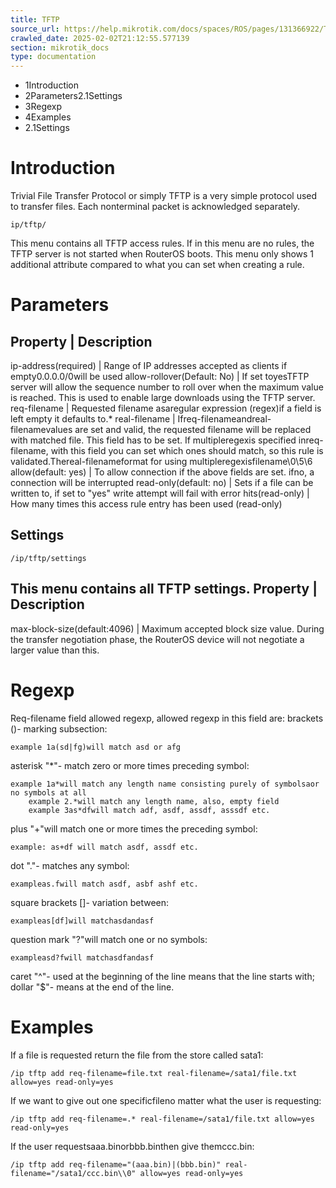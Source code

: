 ```yaml
---
title: TFTP
source_url: https://help.mikrotik.com/docs/spaces/ROS/pages/131366922/TFTP,
crawled_date: 2025-02-02T21:12:55.577139
section: mikrotik_docs
type: documentation
---
```


* 1Introduction
* 2Parameters2.1Settings
* 3Regexp
* 4Examples
* 2.1Settings
# Introduction
Trivial File Transfer Protocol or simply TFTP is a very simple protocol used to transfer files. Each nonterminal packet is acknowledged separately.
```
ip/tftp/
```
This menu contains all TFTP access rules. If in this menu are no rules, the TFTP server is not started when RouterOS boots. This menu only shows 1 additional attribute compared to what you can set when creating a rule.
# Parameters
Property | Description
----------------------
ip-address(required) | Range of IP addresses accepted as clients if empty0.0.0.0/0will be used
allow-rollover(Default: No) | If set toyesTFTP server will allow the sequence number to roll over when the maximum value is reached. This is used to enable large downloads using the TFTP server.
req-filename | Requested filename asaregular expression (regex)if a field is left empty it defaults to.*
real-filename | Ifreq-filenameandreal-filenamevalues are set and valid, the requested filename will be replaced with matched file. This field has to be set. If multipleregexis specified inreq-filename, with this field you can set which ones should match, so this rule is validated.Thereal-filenameformat for using multipleregexisfilename\0\5\6
allow(default: yes) | To allow connection if the above fields are set. ifno, a connection will be interrupted
read-only(default: no) | Sets if a file can be written to, if set to "yes" write attempt will fail with error
hits(read-only) | How many times this access rule entry has been used (read-only)
## Settings
```
/ip/tftp/settings
```
This menu contains all TFTP settings.
Property | Description
----------------------
max-block-size(default:4096) | Maximum accepted block size value. During the transfer negotiation phase, the RouterOS device will not negotiate a larger value than this.
# Regexp
Req-filename field allowed regexp, allowed regexp in this field are:
brackets ()- marking subsection:
```
example 1a(sd|fg)will match asd or afg
```
asterisk "*"- match zero or more times preceding symbol:
```
example 1a*will match any length name consisting purely of symbolsaor no symbols at all
    example 2.*will match any length name, also, empty field
    example 3as*dfwill match adf, asdf, assdf, asssdf etc.
```
plus "+"will match one or more times the preceding symbol:
```
example: as+df will match asdf, assdf etc.
```
dot "."- matches any symbol:
```
exampleas.fwill match asdf, asbf ashf etc.
```
square brackets []- variation between:
```
exampleas[df]will matchasdandasf
```
question mark "?"will match one or no symbols:
```
exampleasd?fwill matchasdfandasf
```
caret "^"- used at the beginning of the line means that the line starts with;
dollar "$"- means at the end of the line.
# Examples
If a file is requested return the file from the store called sata1:
```
/ip tftp add req-filename=file.txt real-filename=/sata1/file.txt allow=yes read-only=yes
```
If we want to give out one specificfileno matter what the user is requesting:
```
/ip tftp add req-filename=.* real-filename=/sata1/file.txt allow=yes read-only=yes
```
If the user requestsaaa.binorbbb.binthen give themccc.bin:
```
/ip tftp add req-filename="(aaa.bin)|(bbb.bin)" real-filename="/sata1/ccc.bin\\0" allow=yes read-only=yes
```
